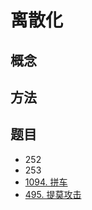 # 离散化

## 概念

## 方法

## 题目

- 252
- 253
- [1094. 拼车](https://leetcode-cn.com/problems/car-pooling/)
- [495. 提莫攻击](https://leetcode-cn.com/problems/teemo-attacking/)
